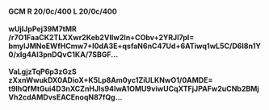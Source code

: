 #### GCM R 20/0c/400 L 20/0c/400
**wUjIJpPej39M7tMR**<br/>**/r7O1FaaCK2TLXXwr2Keb2VIIw2In+CObv+2YRJI7pI=**<br/>**bmylJMNoEWfHCmw7+I0dA3E+qsfaN6nC47Ud+6ATiwq1wL5C/D6I8n1Y0/xlg4AI3pnDQvC1KA/7SBGF...**<br/><br/>
**VaLgjzTqP6p3zGzS**<br/>**zXxnWwukDX0ADioX+K5Lp8Am0yc1ZiULKNwO1/0AMDE=**<br/>**t9lhQfMtGui4D3nXCZnHJIs94IwA1OMU9viwUCqXTFjJPAFw2uCNb2BMjVh2cdAMDvsEACEnoqN87fQg...**